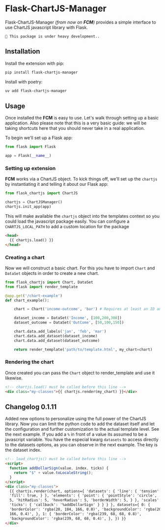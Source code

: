 # Flask-ChartJS-Manager

Flask-ChartJS-Manager _(from now on **FCM**)_ provides a simple interface to use ChartJS javascript library with Flask.

```{warning}
🚧 This package is under heavy development..
```

## Installation

Install the extension with pip:

```bash
pip install flask-chartjs-manager
```

Install with poetry:

```bash
uv add flask-chartjs-manager
```

## Usage

Once installed the **FCM** is easy to use. Let's walk through setting up a basic application. Also please note that this is a very basic guide: we will be taking shortcuts here that you should never take in a real application.

To begin we'll set up a Flask app:

```python
from flask import Flask

app = Flask(__name__)
```

### Setting up extension

**FCM** works via a ChartJS object. To kick things off, we'll set up the `chartjs` by instantiating it and telling it about our Flask app:

```python
from flask_chartjs import ChartJS

chartjs = ChartJSManager()
chartjs.init_app(app)
```

This will make available the `chartjs` object into the templates context so you could load the javascript package easily.
You can configure a `CHARTJS_LOCAL_PATH` to add a custom location for the package

```html
<head>
  {{ chartjs.load() }}
</head>
```

### Creating a chart

Now we will construct a basic chart. For this you have to import `Chart` and `DataSet` objects in order to create a new chart.

```python
from flask_chartjs import Chart, DataSet
from flask import render_template

@app.get('/chart-example')
def chart_example():

    chart = Chart('income-outcome', 'bar') # Requires at least an ID and a chart type.

    dataset_income = DataSet('Income', [100,200,300])
    dataset_outcome = DataSet('OutCome', [50,100,150])

    chart.data.add_labels('jan', 'feb', 'mar')
    chart.data.add_dataset(dataset_income)
    chart.data.add_dataset(dataset_outcome)

    return render_template('path/to/template.html', my_chart=chart)

```

### Rendering the chart

Once created you can pass the `Chart` object to render_template and use it likewise.

```html
<!-- chartjs.load() must be called before this line -->
<div class="my-classes">{{ chartjs.render(my_chart) }}</div>
```

## Changelog 0.1.11

Added new options to personalize using the full power of the ChartJS library. Now you can limit the python code to add the dataset itself and let
the configuration and further customization to the actual template level. See the next example.
If you add a `%` in front of a value its assumed to be a javascript variable.
You have the especial kwarg `datasets` to access directly to the datasets options, as you can observe in the next example. The key is the dataset index.

```html
<!-- load_chartjs() must be called before this line -->
<script>
  function addDollarSign(value, index, ticks) {
    return "$" + value.toLocaleString();
  }
</script>
<div class="my-classes">
  {{ chartjs.render(chart, options={ 'datasets': { 'line': { 'tension': 0.4,
  'fill': true, } }, 'elements': { 'point': { 'pointStyle': 'circle', 'radius':
  5, 'hitRadius': 5, 'hoverRadius': 5, 'borderWidth': 5, } }, 'scales': { 'y': {
  'ticks': { 'callback': '%addDollarSign' } } } }, datasets={ 0: {
  'borderColor': 'rgba(20, 184, 166, 0.8)', 'backgroundColor': 'rgba(20, 184,
  166, 0.4)', }, 1: { 'borderColor': 'rgba(239, 68, 68, 0.8)',
  'backgroundColor': 'rgba(239, 68, 68, 0.4)', }, }) }}
</div>
```
